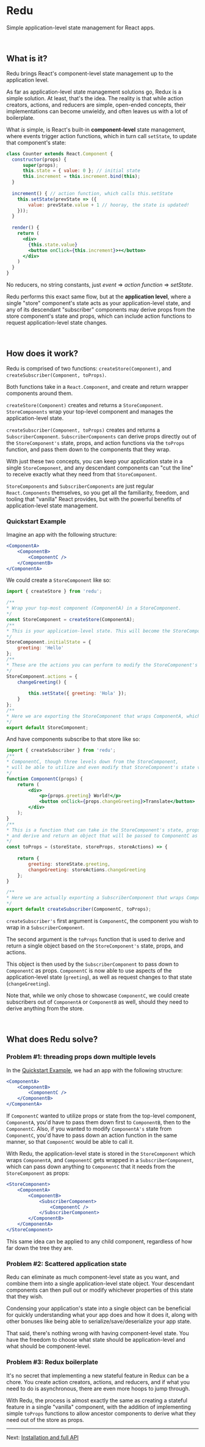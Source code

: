 # Redu

Simple application-level state management for React apps.

&nbsp;

## What is it?

Redu brings React's component-level state management up to the application level.

As far as application-level state management solutions go, Redux is a simple solution.  At least, that's the idea.  The reality is that while action creators, actions, and reducers are simple, open-ended concepts, their implementations can become unwieldy, and often leaves us with a lot of boilerplate.

What _is_ simple, is React's built-in **component-level** state management, where events trigger action functions, which in turn call `setState`, to update that component's state:
```jsx harmony
class Counter extends React.Component {
  constructor(props) {
      super(props);
      this.state = { value: 0 }; // initial state
      this.increment = this.increment.bind(this);
  }
  
  increment() { // action function, which calls this.setState
    this.setState(prevState => ({
        value: prevState.value + 1 // hooray, the state is updated!
    }));       
  }
  
  render() {
    return (
      <div>
        {this.state.value}
        <button onClick={this.increment}>+</button>
      </div>
    )
  }
}
```

No reducers, no string constants, just _event_ => _action function_ => _setState_.

Redu performs this exact same flow, but at the **application level**, where a single "store" component's state acts as your application-level state, and any of its descendant "subscriber" components may derive props from the store component's state and props, which can include action functions to request application-level state changes.

&nbsp;

## How does it work?

Redu is comprised of two functions: `createStore(Component)`, and `createSubscriber(Component, toProps)`.

Both functions take in a `React.Component`, and create and return wrapper components around them.

`createStore(Component)` creates and returns a `StoreComponent`. `StoreComponents` wrap your top-level component and manages the application-level state.

`createSubscriber(Component, toProps)` creates and returns a `SubscriberComponent`. `SubscriberComponents` can derive props directly out of the `StoreComponent's` state, props, and action functions via the `toProps` function, and pass them down to the components that they wrap.

With just these two concepts, you can keep your application state in a single `StoreComponent`, and any descendant components can "cut the line" to receive exactly what they need from that `StoreComponent`.

`StoreComponents` and `SubscriberComponents` are just regular `React.Components` themselves, so you get all the familiarity, freedom, and tooling that "vanilla" React provides, but with the powerful benefits of application-level state management.


### Quickstart Example

Imagine an app with the following structure:
```jsx harmony
<ComponentA>
    <ComponentB>
        <ComponentC />
    </ComponentB>
</ComponentA>
```
We could create a `StoreComponent` like so:
```jsx harmony
import { createStore } from 'redu';

/**
* Wrap your top-most component (ComponentA) in a StoreComponent.
*/
const StoreComponent = createStore(ComponentA);
/**
* This is your application-level state. This will become the StoreComponent's state.
*/
StoreComponent.initialState = {
    greeting: 'Hello'
};
/**
* These are the actions you can perform to modify the StoreComponent's state.
*/
StoreComponent.actions = {
    changeGreeting() {
        
        this.setState({ greeting: 'Hola' });
    }
};
/**
* Here we are exporting the StoreComponent that wraps ComponentA, which will end up being mounted to the DOM.
*/
export default StoreComponent;
```

And have components subscribe to that store like so:
```jsx harmony
import { createSubscriber } from 'redu';
/**
* ComponentC, though three levels down from the StoreComponent, 
* will be able to utilize and even modify that StoreComponent's state via its derived props.
*/
function ComponentC(props) {
    return (
        <div>
            <p>{props.greeting} World!</p>
            <button onClick={props.changeGreeting}>Translate</button>
        </div>
    );
}
/**
* This is a function that can take in the StoreComponent's state, props, and actions,
* and derive and return an object that will be passed to ComponentC as props.
*/
const toProps = (storeState, storeProps, storeActions) => {
                   
    return {
        greeting: storeState.greeting,
        changeGreeting: storeActions.changeGreeting
    };
}

/**
* Here we are actually exporting a SubscriberComponent that wraps ComponentC, which will end up being used in place of ComponentC seamlessly.
*/
export default createSubscriber(ComponentC, toProps);

```
`createSubscriber's` first argument is `ComponentC`, the component you wish to wrap in a `SubscriberComponent`.

The second argument is the `toProps` function that is used to derive and return a single object based on the `StoreComponent's` state, props, and actions.

This object is then used by the `SubscriberComponent` to pass down to `ComponentC` as props. `ComponentC` is now able to use aspects of the application-level state (`greeting`), as well as request changes to that state (`changeGreeting`).

Note that, while we only chose to showcase `ComponentC`, we could create subscribers out of `ComponentA` or `ComponentB` as well, should they need to derive anything from the store.

&nbsp;

## What does Redu solve?

### Problem #1: threading props down multiple levels

In the [Quickstart Example](#quickstart-example), we had an app with the following structure:
```jsx harmony
<ComponentA>
    <ComponentB>
        <ComponentC />
    </ComponentB>
</ComponentA>
```
If `ComponentC` wanted to utilize props or state from the top-level component, `ComponentA`, you'd have to pass them down first to `ComponentB`, then to the `ComponentC`. Also, if you wanted to modify `ComponentA's` state from `ComponentC`, you'd have to pass down an action function in the same manner, so that `ComponentC` would be able to call it.

With Redu, the application-level state is stored in the `StoreComponent` which wraps `ComponentA`, and `ComponentC` gets wrapped in a `SubscriberComponent`, which can pass down anything to `ComponentC` that it needs from the `StoreComponent` as props:
```jsx harmony
<StoreComponent>
    <ComponentA>
        <ComponentB>
            <SubscriberComponent>
                <ComponentC />
            </SubscriberComponent>
        </ComponentB>
    </ComponentA>
</StoreComponent>
```
This same idea can be applied to any child component, regardless of how far down the tree they are.


### Problem #2: Scattered application state

Redu can eliminate as much component-level state as you want, and combine them into a single application-level state object. Your descendant components can then pull out or modify whichever properties of this state that they wish. 

Condensing your application's state into a single object can be beneficial for quickly understanding what your app
does and how it does it, along with other bonuses like being able to serialize/save/deserialize your app state.
 
That said, there's nothing wrong with having component-level state. You have the freedom to choose what state should be application-level and what should be component-level.


### Problem #3: Redux boilerplate

It's no secret that implementing a new stateful feature in Redux can be a chore. You create action creators, actions, and reducers, and if what you need to do is asynchronous, there are even more hoops to jump through.

With Redu, the process is almost exactly the same as creating a stateful feature in a single "vanilla" component, with the addition of implementing simple `toProps` functions to allow ancestor components to derive what they need out of the store as props.

---
Next: [Installation and full API](https://github.com/shaunpersad/redu/wiki)